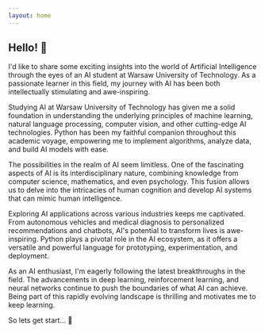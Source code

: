 ```yaml
---
layout: home
---
```

## Hello! 👋

I'd like to share some exciting insights into the world of Artificial Intelligence through the eyes of an AI student at Warsaw University of Technology. As a passionate learner in this field, my journey with AI has been both intellectually stimulating and awe-inspiring.

Studying AI at Warsaw University of Technology has given me a solid foundation in understanding the underlying principles of machine learning, natural language processing, computer vision, and other cutting-edge AI technologies. Python has been my faithful companion throughout this academic voyage, empowering me to implement algorithms, analyze data, and build AI models with ease.

The possibilities in the realm of AI seem limitless. One of the fascinating aspects of AI is its interdisciplinary nature, combining knowledge from computer science, mathematics, and even psychology. This fusion allows us to delve into the intricacies of human cognition and develop AI systems that can mimic human intelligence.

Exploring AI applications across various industries keeps me captivated. From autonomous vehicles and medical diagnosis to personalized recommendations and chatbots, AI's potential to transform lives is awe-inspiring. Python plays a pivotal role in the AI ecosystem, as it offers a versatile and powerful language for prototyping, experimentation, and deployment.

As an AI enthusiast, I'm eagerly following the latest breakthroughs in the field. The advancements in deep learning, reinforcement learning, and neural networks continue to push the boundaries of what AI can achieve. Being part of this rapidly evolving landscape is thrilling and motivates me to keep learning.

So lets get start... 🚀